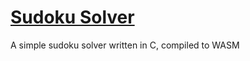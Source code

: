 # [Sudoku Solver](https://khalidbelhadj.github.io/sudoku_solver/)

A simple sudoku solver written in C, compiled to WASM
